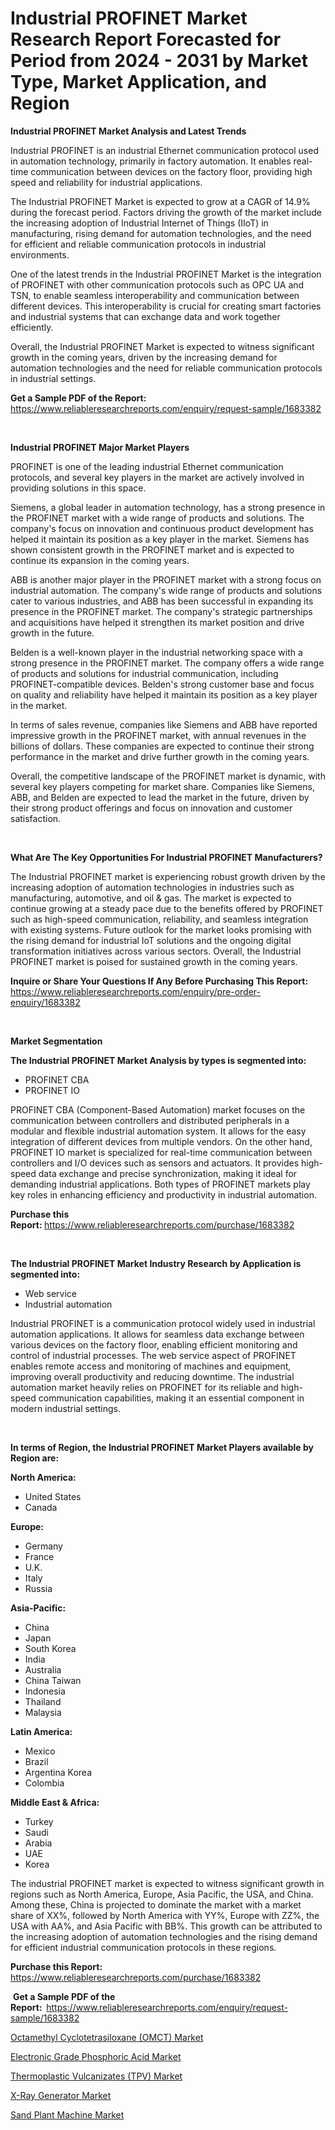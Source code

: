 <p><h1>Industrial PROFINET Market Research Report Forecasted for Period from 2024 -  2031 by Market Type, Market Application, and Region</h1></p><p><strong>Industrial PROFINET Market Analysis and Latest Trends</strong></p>
<p><p>Industrial PROFINET is an industrial Ethernet communication protocol used in automation technology, primarily in factory automation. It enables real-time communication between devices on the factory floor, providing high speed and reliability for industrial applications.</p><p>The Industrial PROFINET Market is expected to grow at a CAGR of 14.9% during the forecast period. Factors driving the growth of the market include the increasing adoption of Industrial Internet of Things (IIoT) in manufacturing, rising demand for automation technologies, and the need for efficient and reliable communication protocols in industrial environments.</p><p>One of the latest trends in the Industrial PROFINET Market is the integration of PROFINET with other communication protocols such as OPC UA and TSN, to enable seamless interoperability and communication between different devices. This interoperability is crucial for creating smart factories and industrial systems that can exchange data and work together efficiently.</p><p>Overall, the Industrial PROFINET Market is expected to witness significant growth in the coming years, driven by the increasing demand for automation technologies and the need for reliable communication protocols in industrial settings.</p></p>
<p><strong>Get a Sample PDF of the Report:&nbsp;</strong> <a href="https://www.reliableresearchreports.com/enquiry/request-sample/1683382">https://www.reliableresearchreports.com/enquiry/request-sample/1683382</a></p>
<p>&nbsp;</p>
<p><strong>Industrial PROFINET Major Market Players</strong></p>
<p><p>PROFINET is one of the leading industrial Ethernet communication protocols, and several key players in the market are actively involved in providing solutions in this space. </p><p>Siemens, a global leader in automation technology, has a strong presence in the PROFINET market with a wide range of products and solutions. The company's focus on innovation and continuous product development has helped it maintain its position as a key player in the market. Siemens has shown consistent growth in the PROFINET market and is expected to continue its expansion in the coming years.</p><p>ABB is another major player in the PROFINET market with a strong focus on industrial automation. The company's wide range of products and solutions cater to various industries, and ABB has been successful in expanding its presence in the PROFINET market. The company's strategic partnerships and acquisitions have helped it strengthen its market position and drive growth in the future.</p><p>Belden is a well-known player in the industrial networking space with a strong presence in the PROFINET market. The company offers a wide range of products and solutions for industrial communication, including PROFINET-compatible devices. Belden's strong customer base and focus on quality and reliability have helped it maintain its position as a key player in the market.</p><p>In terms of sales revenue, companies like Siemens and ABB have reported impressive growth in the PROFINET market, with annual revenues in the billions of dollars. These companies are expected to continue their strong performance in the market and drive further growth in the coming years.</p><p>Overall, the competitive landscape of the PROFINET market is dynamic, with several key players competing for market share. Companies like Siemens, ABB, and Belden are expected to lead the market in the future, driven by their strong product offerings and focus on innovation and customer satisfaction.</p></p>
<p>&nbsp;</p>
<p><strong>What Are The Key Opportunities For Industrial PROFINET Manufacturers?</strong></p>
<p><p>The Industrial PROFINET market is experiencing robust growth driven by the increasing adoption of automation technologies in industries such as manufacturing, automotive, and oil & gas. The market is expected to continue growing at a steady pace due to the benefits offered by PROFINET such as high-speed communication, reliability, and seamless integration with existing systems. Future outlook for the market looks promising with the rising demand for industrial IoT solutions and the ongoing digital transformation initiatives across various sectors. Overall, the Industrial PROFINET market is poised for sustained growth in the coming years.</p></p>
<p><strong>Inquire or Share Your Questions If Any Before Purchasing This Report:</strong> <a href="https://www.reliableresearchreports.com/enquiry/pre-order-enquiry/1683382">https://www.reliableresearchreports.com/enquiry/pre-order-enquiry/1683382</a></p>
<p>&nbsp;</p>
<p><strong>Market Segmentation</strong></p>
<p><strong>The Industrial PROFINET Market Analysis by types is segmented into:</strong></p>
<p><ul><li>PROFINET CBA</li><li>PROFINET IO</li></ul></p>
<p><p>PROFINET CBA (Component-Based Automation) market focuses on the communication between controllers and distributed peripherals in a modular and flexible industrial automation system. It allows for the easy integration of different devices from multiple vendors. On the other hand, PROFINET IO market is specialized for real-time communication between controllers and I/O devices such as sensors and actuators. It provides high-speed data exchange and precise synchronization, making it ideal for demanding industrial applications. Both types of PROFINET markets play key roles in enhancing efficiency and productivity in industrial automation.</p></p>
<p><strong>Purchase this Report:&nbsp;</strong><a href="https://www.reliableresearchreports.com/purchase/1683382">https://www.reliableresearchreports.com/purchase/1683382</a></p>
<p>&nbsp;</p>
<p><strong>The Industrial PROFINET Market Industry Research by Application is segmented into:</strong></p>
<p><ul><li>Web service</li><li>Industrial automation</li></ul></p>
<p><p>Industrial PROFINET is a communication protocol widely used in industrial automation applications. It allows for seamless data exchange between various devices on the factory floor, enabling efficient monitoring and control of industrial processes. The web service aspect of PROFINET enables remote access and monitoring of machines and equipment, improving overall productivity and reducing downtime. The industrial automation market heavily relies on PROFINET for its reliable and high-speed communication capabilities, making it an essential component in modern industrial settings.</p></p>
<p>&nbsp;</p>
<p><strong>In terms of Region, the Industrial PROFINET Market Players available by Region are:</strong></p>
<p>
    <p> <strong> North America: </strong>
        <ul>
            <li>United States</li>
            <li>Canada</li>
        </ul>
        </p> 
    <p> <strong> Europe: </strong>
        <ul>
            <li>Germany</li>
            <li>France</li>
            <li>U.K.</li>
            <li>Italy</li>
            <li>Russia</li>
        </ul>
        </p> 
    <p> <strong> Asia-Pacific: </strong>
        <ul>
            <li>China</li>
            <li>Japan</li>
            <li>South Korea</li>
            <li>India</li>
            <li>Australia</li>
            <li>China Taiwan</li>
            <li>Indonesia</li>
            <li>Thailand</li>
            <li>Malaysia</li>
        </ul>
        </p> 
    <p> <strong> Latin America: </strong>
        <ul>
            <li>Mexico</li>
            <li>Brazil</li>
            <li>Argentina Korea</li>
            <li>Colombia</li>
        </ul>
        </p> 
    <p> <strong> Middle East & Africa: </strong>
        <ul>
            <li>Turkey</li>
            <li>Saudi</li>
            <li>Arabia</li>
            <li>UAE</li>
            <li>Korea</li>
        </ul>
    </p>
    </p>
<p><p>The industrial PROFINET market is expected to witness significant growth in regions such as North America, Europe, Asia Pacific, the USA, and China. Among these, China is projected to dominate the market with a market share of XX%, followed by North America with YY%, Europe with ZZ%, the USA with AA%, and Asia Pacific with BB%. This growth can be attributed to the increasing adoption of automation technologies and the rising demand for efficient industrial communication protocols in these regions.</p></p>
<p><strong>Purchase this Report: </strong><a href="https://www.reliableresearchreports.com/purchase/1683382">https://www.reliableresearchreports.com/purchase/1683382</a></p>
<p>&nbsp;<strong>Get a Sample PDF of the Report:&nbsp;&nbsp;</strong><a href="https://www.reliableresearchreports.com/enquiry/request-sample/1683382">https://www.reliableresearchreports.com/enquiry/request-sample/1683382</a></p>
<p><strong></strong></p>
<p><p><a href="https://github.com/edytherolanlouisejk1miz0wig/Market-Research-Report-List-1/blob/main/octamethyl-cyclotetrasiloxane-omct-market.md">Octamethyl Cyclotetrasiloxane (OMCT) Market</a></p><p><a href="https://github.com/peachesmcdowel1/Market-Research-Report-List-1/blob/main/electronic-grade-phosphoric-acid-market.md">Electronic Grade Phosphoric Acid Market</a></p><p><a href="https://github.com/redneck06/Market-Research-Report-List-2/blob/main/thermoplastic-vulcanizates-tpv-market.md">Thermoplastic Vulcanizates (TPV) Market</a></p><p><a href="https://github.com/RoccoManning/Market-Research-Report-List-3/blob/main/x-ray-generator-market.md">X-Ray Generator Market</a></p><p><a href="https://github.com/gulaimolin/Market-Research-Report-List-3/blob/main/sand-plant-machine-market.md">Sand Plant Machine Market</a></p></p>